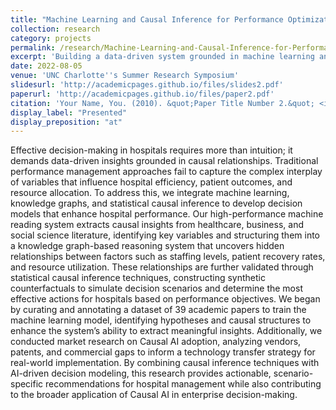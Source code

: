 ```yaml
---
title: "Machine Learning and Causal Inference for Performance Optimization in Hospital Management"
collection: research
category: projects
permalink: /research/Machine-Learning-and-Causal-Inference-for-Performance-Optimization-in-Hospital-Management
excerpt: 'Building a data-driven system grounded in machine learning and causal inference for hospital performance management.'
date: 2022-08-05
venue: 'UNC Charlotte''s Summer Research Symposium'
slidesurl: 'http://academicpages.github.io/files/slides2.pdf'
paperurl: 'http://academicpages.github.io/files/paper2.pdf'
citation: 'Your Name, You. (2010). &quot;Paper Title Number 2.&quot; <i>Journal 1</i>. 1(2).'
display_label: "Presented"
display_preposition: "at"
---
```


Effective decision-making in hospitals requires more than intuition; it demands data-driven insights grounded in causal relationships. Traditional performance management approaches fail to capture the complex interplay of variables that influence hospital efficiency, patient outcomes, and resource allocation. To address this, we integrate machine learning, knowledge graphs, and statistical causal inference to develop decision models that enhance hospital performance. Our high-performance machine reading system extracts causal insights from healthcare, business, and social science literature, identifying key variables and structuring them into a knowledge graph-based reasoning system that uncovers hidden relationships between factors such as staffing levels, patient recovery rates, and resource utilization. These relationships are further validated through statistical causal inference techniques, constructing synthetic counterfactuals to simulate decision scenarios and determine the most effective actions for hospitals based on performance objectives. We began by curating and annotating a dataset of 39 academic papers to train the machine learning model, identifying hypotheses and causal structures to enhance the system’s ability to extract meaningful insights. Additionally, we conducted market research on Causal AI adoption, analyzing vendors, patents, and commercial gaps to inform a technology transfer strategy for real-world implementation. By combining causal inference techniques with AI-driven decision modeling, this research provides actionable, scenario-specific recommendations for hospital management while also contributing to the broader application of Causal AI in enterprise decision-making.
